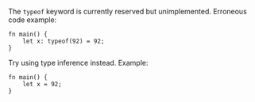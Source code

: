 The `typeof` keyword is currently reserved but unimplemented.
Erroneous code example:

```compile_fail,E0516
fn main() {
    let x: typeof(92) = 92;
}
```

Try using type inference instead. Example:

```
fn main() {
    let x = 92;
}
```
